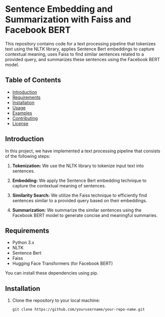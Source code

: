 # Sentence Embedding and Summarization with Faiss and Facebook BERT

This repository contains code for a text processing pipeline that tokenizes text using the NLTK library, applies Sentence Bert embeddings to capture contextual meaning, uses Faiss to find similar sentences related to a provided query, and summarizes these sentences using the Facebook BERT model.

## Table of Contents
- [Introduction](#introduction)
- [Requirements](#requirements)
- [Installation](#installation)
- [Usage](#usage)
- [Examples](#examples)
- [Contributing](#contributing)
- [License](#license)

## Introduction

In this project, we have implemented a text processing pipeline that consists of the following steps:

1. **Tokenization:** We use the NLTK library to tokenize input text into sentences.

2. **Embedding:** We apply the Sentence Bert embedding technique to capture the contextual meaning of sentences.

3. **Similarity Search:** We utilize the Faiss technique to efficiently find sentences similar to a provided query based on their embeddings.

4. **Summarization:** We summarize the similar sentences using the Facebook BERT model to generate concise and meaningful summaries.

## Requirements

- Python 3.x
- NLTK
- Sentence Bert
- Faiss
- Hugging Face Transformers (for Facebook BERT)

You can install these dependencies using pip.

## Installation

1. Clone the repository to your local machine:

   ```shell
   git clone https://github.com/yourusername/your-repo-name.git
